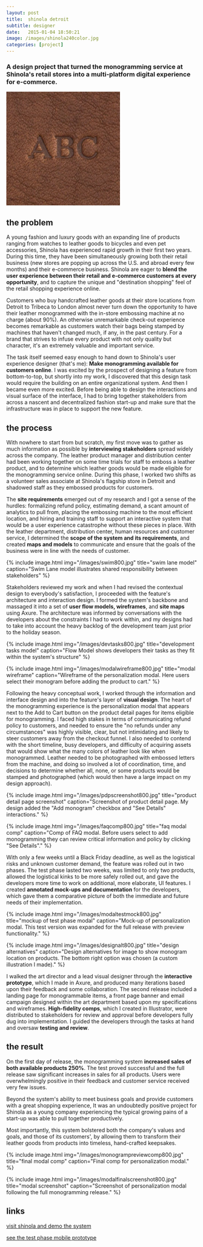```yaml
---
layout: post
title:  shinola detroit
subtitle: designer
date:   2015-01-04 18:50:21
image: /images/shinola240color.jpg
categories: [project] 
---
```


### A design project that turned the monogramming service at Shinola's retail stores into a multi-platform digital experience for e-commerce.

<div class="image-wrapper">
<img id="first-image" src="/images/sample.jpg" />
</div>

## the problem

A young fashion and luxury goods with an expanding line of products ranging from watches to leather goods to bicycles and even pet accessories, Shinola has experienced rapid growth in their first two years. During this time, they have been simultaneously growing both their retail business (new stores are popping up across the U.S. and abroad every few months) and their e-commerce business. Shinola are eager to **blend the user experience between their retail and e-commerce customers at every opportunity**, and to capture the unique and "destination shopping" feel of the retail shopping experience online.

Customers who buy handcrafted leather goods at their store locations from Detroit to Tribeca to London almost never turn down the opportunity to have their leather monogrammed with the in-store embossing machine at no charge (about 90%). An otherwise unremarkable check-out experience becomes remarkable as customers watch their bags being stamped by machines that haven't changed much, if any, in the past century. For a brand that strives to infuse every product with not only quality but character, it's an extremely valuable and important service.

The task itself seemed easy enough to hand down to Shinola's user experience designer (that's me): **Make monogramming available for customers online**. I was excited by the prospect of designing a feature from bottom-to-top, but shortly into my work, I discovered that this design task would require the building on an entire organizational system. And then I became even more excited. Before being able to design the interactions and visual surface of the interface, I had to bring together stakeholders from across a nascent and decentralized fashion start-up and make sure that the infrastructure was in place to support the new feature.

## the process

With nowhere to start from but scratch, my first move was to gather as much information as possible by **interviewing stakeholders** spread widely across the company. The leather product manager and distribution center had been working together on some time trials for staff to emboss a leather product, and to determine which leather goods would be made eligible for the monogramming service online. During this phase, I worked two shifts as a volunteer sales associate at Shinola's flagship store in Detroit and shadowed staff as they embossed products for customers.

The **site requirements** emerged out of my research and I got a sense of the hurdles: formalizing refund policy, estimating demand, a scant amount of analytics to pull from, placing the embossing machine to the most efficient location, and hiring and training staff to support an interactive system that would be a user experience catastrophe without these pieces in place. With the leather department, distribution center, human resources and customer service, I determined the **scope of the system and its requirements**, and created **maps and models** to communicate and ensure that the goals of the business were in line with the needs of customer.

{% include image.html img="/images/swim800.jpg" title="swim lane model" caption="Swim Lane model illustrates shared responsibility between stakeholders" %}

Stakeholders reviewed my work and when I had revised the contextual design to everybody's satisfaction, I proceeded with the feature's architecture and interaction design. I formed the system's backbone and massaged it into a set of **user flow models, wireframes**, and **site maps** using Axure. The architecture was informed by conversations with the developers about the constraints I had to work within, and my designs had to take into account the heavy backlog of the development team just prior to the holiday season. 

{% include image.html img="/images/devtasks800.jpg" title="development tasks model" caption="Flow Model shows developers their tasks as they fit within the system's structure" %}

{% include image.html img="/images/modalwireframe800.jpg" title="modal wireframe" caption="Wireframe of the personalization modal. Here users select their monogram before adding the product to cart." %}

Following the heavy conceptual work, I worked through the information and interface design and into the feature's layer of **visual design**. The heart of the monogramming experience is the personalization modal that appears next to the Add to Cart button on the product detail pages for items eligible for monogramming. I faced high stakes in terms of communicating refund policy to customers, and needed to ensure the "no refunds under any circumstances" was highly visible, clear, but not intimidating and likely to steer customers away from the checkout funnel. I also needed to contend with the short timeline, busy developers, and difficulty of acquiring assets that would show what the many colors of leather look like when monogrammed. Leather needed to be photographed with embossed letters from the machine, and doing so involved a lot of coordination, time, and decisions to determine whether all, none, or some products would be stamped and photographed (which would then have a large impact on my design approach).

{% include image.html img="/images/pdpscreenshot800.jpg" title="product detail page screenshot" caption="Screenshot of product detail page. My design added the "Add monogram" checkbox and "See Details" interactions." %}

{% include image.html img="/images/faqcomp800.jpg" title="faq modal comp" caption="Comp of FAQ modal. Before users select to add monogramming they can review critical information and policy by clicking "See Details"." %}

With only a few weeks until a Black Friday deadline, as well as the logistical risks and unknown customer demand, the feature was rolled out in two phases. The test phase lasted two weeks, was limited to only two products, allowed the logistical kinks to be more safely rolled out, and gave the developers more time to work on additional, more elaborate, UI features. I created **annotated mock-ups and documentation** for the developers, which gave them a comparative picture of both the immediate and future needs of their implementation.

{% include image.html img="/images/modaltestmock800.jpg" title="mockup of test phase modal" caption="Mock-up of personalization modal. This test version was expanded for the full release with preview functionality." %}


{% include image.html img="/images/designalt800.jpg" title="design alternatives" caption="Design alternatives for image to show monogram location on products. The bottom right option was chosen (a custom illustration I made)." %}


I walked the art director and a lead visual designer through the **interactive prototype**, which I made in Axure, and produced many iterations based upon their feedback and some collaboration. The second release included a landing page for monogrammable items, a front page banner and email campaign designed within the art department based upon my specifications and wireframes. **High-fidelity comps**, which I created in Illustrator, were distributed to stakeholders for review and approval before developers fully dug into implementation. I guided the developers through the tasks at hand and oversaw **testing and review**.

## the result

On the first day of release, the monogramming system **increased sales of both available products 250%**. The test proved successful and the full release saw significant increases in sales for all products. Users were overwhelmingly positive in their feedback and customer service received very few issues. 

Beyond the system's ability to meet business goals and provide customers with a great shopping experience, It was an undoubtedly positive project for Shinola as a young company experiencing the typical growing pains of a start-up was able to pull together productively. 

Most importantly, this system bolstered both the company's values and goals, and those of its customers', by allowing them to transform their leather goods from products into timeless, hand-crafted keepsakes.

{% include image.html img="/images/monogrampreviewcomp800.jpg" title="final modal comp" caption="Final comp for personalization modal." %}

{% include image.html img="/images/modalfinalscreenshot800.jpg" title="modal screenshot" caption="Screenshot of personalization modal following the full monogramming release." %}

## links

<div class="links">
	<p>
		<a href="http://www.shinola.com/shop/leather/monogram-collection/ipad-mini-envelope.html#color=Natural">visit shinola and demo the system</a>
	</p>
	<p>
		<a href="http://az2trs.axshare.com/monogram_selection_p1_mobile.html">see the test phase mobile prototype</a>
	</p>
</div>
